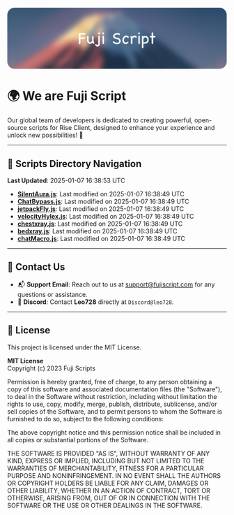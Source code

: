 ![Banner](.github/b.webp)

# 🌍 **We are Fuji Script**

Our global team of developers is dedicated to creating powerful, open-source scripts for Rise Client, designed to enhance your experience and unlock new possibilities! 🌟

---
<!-- SCRIPTS_NAVIGATION_START -->
## 📂 **Scripts Directory Navigation**

**Last Updated**: 2025-01-07 16:38:53 UTC

- **[SilentAura.js](scripts/SilentAura.js)**: Last modified on 2025-01-07 16:38:49 UTC
- **[ChatBypass.js](scripts/ChatBypass.js)**: Last modified on 2025-01-07 16:38:49 UTC
- **[jetpackFly.js](scripts/jetpackFly.js)**: Last modified on 2025-01-07 16:38:49 UTC
- **[velocityHylex.js](scripts/velocityHylex.js)**: Last modified on 2025-01-07 16:38:49 UTC
- **[chestxray.js](scripts/chestxray.js)**: Last modified on 2025-01-07 16:38:49 UTC
- **[bedxray.js](scripts/bedxray.js)**: Last modified on 2025-01-07 16:38:49 UTC
- **[chatMacro.js](scripts/chatMacro.js)**: Last modified on 2025-01-07 16:38:49 UTC

<!-- SCRIPTS_NAVIGATION_END -->

---

## 💬 **Contact Us**  
- 📬 **Support Email**: Reach out to us at [support@fujiscript.com](mailto:support@fujiscript.com) for any questions or assistance.  
- 💬 **Discord**: Contact **Leo728** directly at `Discord@leo728`.

---

## 📜 **License**

This project is licensed under the MIT License.  

**MIT License**  
Copyright (c) 2023 Fuji Scripts  

Permission is hereby granted, free of charge, to any person obtaining a copy of this software and associated documentation files (the "Software"), to deal in the Software without restriction, including without limitation the rights to use, copy, modify, merge, publish, distribute, sublicense, and/or sell copies of the Software, and to permit persons to whom the Software is furnished to do so, subject to the following conditions:  

The above copyright notice and this permission notice shall be included in all copies or substantial portions of the Software.  

THE SOFTWARE IS PROVIDED "AS IS", WITHOUT WARRANTY OF ANY KIND, EXPRESS OR IMPLIED, INCLUDING BUT NOT LIMITED TO THE WARRANTIES OF MERCHANTABILITY, FITNESS FOR A PARTICULAR PURPOSE AND NONINFRINGEMENT. IN NO EVENT SHALL THE AUTHORS OR COPYRIGHT HOLDERS BE LIABLE FOR ANY CLAIM, DAMAGES OR OTHER LIABILITY, WHETHER IN AN ACTION OF CONTRACT, TORT OR OTHERWISE, ARISING FROM, OUT OF OR IN CONNECTION WITH THE SOFTWARE OR THE USE OR OTHER DEALINGS IN THE SOFTWARE.  
